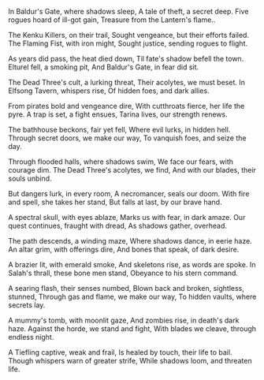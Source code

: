 In Baldur's Gate, where shadows sleep,
A tale of theft, a secret deep.
Five rogues hoard of ill-got gain,
Treasure from the Lantern's flame..

The Kenku Killers, on their trail,
Sought vengeance, but their efforts failed.
The Flaming Fist, with iron might,
Sought justice, sending rogues to flight.

As years did pass, the heat died down,
Til fate's shadow befell the town.
Elturel fell, a smoking pit,
And Baldur's Gate, in fear did sit.

The Dead Three's cult, a lurking threat,
Their acolytes, we must beset.
In Elfsong Tavern, whispers rise,
Of hidden foes, and dark allies.

From pirates bold and vengeance dire,
With cutthroats fierce, her life the pyre.
A trap is set, a fight ensues,
Tarina lives, our strength renews.

The bathhouse beckons, fair yet fell,
Where evil lurks, in hidden hell.
Through secret doors, we make our way,
To vanquish foes, and seize the day.

Through flooded halls, where shadows swim,
We face our fears, with courage dim.
The Dead Three's acolytes, we find,
And with our blades, their souls unbind.

But dangers lurk, in every room,
A necromancer, seals our doom.
With fire and spell, she takes her stand,
But falls at last, by our brave hand.

A spectral skull, with eyes ablaze,
Marks us with fear, in dark amaze.
Our quest continues, fraught with dread,
As shadows gather, overhead.

The path descends, a winding maze, 
Where shadows dance, in eerie haze. 
An altar grim, with offerings dire, 
And bones that speak, of dark desire.

A brazier lit, with emerald smoke, 
And skeletons rise, as words are spoke.
In Salah's thrall, these bone men stand,
Obeyance to his stern command.

A searing flash, their senses numbed,
Blown back and broken, sightless, stunned,
Through gas and flame, we make our way, 
To hidden vaults, where secrets lay.

A mummy's tomb, with moonlit gaze, 
And zombies rise, in death's dark haze. 
Against the horde, we stand and fight, 
With blades we cleave, through endless night.

A Tiefling captive, weak and frail, 
Is healed by touch, their life to bail. 
Though whispers warn of greater strife,
While shadows loom, and threaten life.

